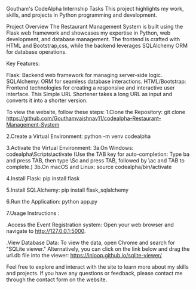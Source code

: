 Goutham's CodeAlpha Internship Tasks This project highlights my work, skills, and projects in Python programming and development.

Project Overview The Restaurant Management System is built using the Flask web framework and showcases my expertise in Python, web development, and database management. The frontend is crafted with HTML and Bootstrap,css, while the backend leverages SQLAlchemy ORM for database operations.

Key Features:

Flask: Backend web framework for managing server-side logic. SQLAlchemy: ORM for seamless database interactions. HTML/Bootstrap: Frontend technologies for creating a responsive and interactive user interface. This Simple URL Shortener takes a long URL as input and converts it into a shorter version.

To view the website, follow these steps: 1.Clone the Repository: git clone https://github.com/Gouthamvaishnav11/codealpha-Restaurant-Management-System

2.Create a Virtual Environment: python -m venv codealpha

3.Activate the Virtual Environment: 3a.On Windows: codealpha\Scripts\activate (Use the TAB key for auto-completion: Type ba and press TAB, then type \Sc and press TAB, followed by \ac and TAB to complete.) 3b.On macOS and Linux: source codealpha/bin/activate

4.Install Flask: pip install flask

5.Install SQLAlchemy: pip install flask_sqlalchemy

6.Run the Application: python app.py

7.Usage Instructions :

.Access the Event Registration system: Open your web browser and navigate to http://127.0.0.1:5000.

.View Database Data: To view the data, open Chrome and search for "SQLite viewer." Alternatively, you can click on the link below and drag the url.db file into the viewer: https://inloop.github.io/sqlite-viewer/

Feel free to explore and interact with the site to learn more about my skills and projects. If you have any questions or feedback, please contact me through the contact form on the website.

